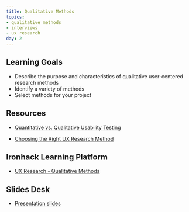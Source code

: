 ```yaml
---
title: Qualitative Methods
topics: 
- qualitative methods
- interviews
- ux research
day: 2
---
```


Learning Goals
--------------

- Describe the purpose and characteristics of qualitative user-centered research methods
- Identify a variety of methods
- Select methods for your project

Resources
---------
- [Quantitative vs. Qualitative Usability Testing](https://www.nngroup.com/articles/quant-vs-qual/)

- [Choosing the Right UX Research Method](https://uxmastery.com/choosing-right-ux-research-method/)


Ironhack Learning Platform
--------------------------
- [UX Research - Qualitative Methods](http://materials.ironhack.com/s/HkPggTACX)


Slides Desk
-----------
- [Presentation slides](https://docs.google.com/presentation/d/1ZDuiZmj4J35ObMpeNA9ldHupwrt-sqSUJxrRtRBqHBI/edit#slide=id.g4123adfa1f_2_50)
